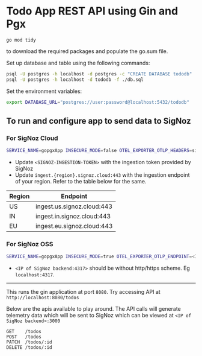 # Todo App REST API using Gin and Pgx

```
go mod tidy
```
to download the required packages and populate the go.sum file.

Set up database and table using the following commands:

```bash
psql -U postgres -h localhost -d postgres -c "CREATE DATABASE tododb"
psql -U postgres -h localhost -d tododb -f ./db.sql
```

Set the environment variables:

```bash
export DATABASE_URL="postgres://user:password@localhost:5432/tododb"
```

## To run and configure app to send data to SigNoz

### For SigNoz Cloud

```bash
SERVICE_NAME=gopgxApp INSECURE_MODE=false OTEL_EXPORTER_OTLP_HEADERS=signoz-access-token=<SIGNOZ-INGESTION-TOKEN> OTEL_EXPORTER_OTLP_ENDPOINT=ingest.{region}.signoz.cloud:443 go run .
```

- Update `<SIGNOZ-INGESTION-TOKEN>` with the ingestion token provided by SigNoz
- Update `ingest.{region}.signoz.cloud:443` with the ingestion endpoint of your region. Refer to the table below for the same.

| Region | Endpoint                   |
| ------ | -------------------------- |
| US     | ingest.us.signoz.cloud:443 |
| IN     | ingest.in.signoz.cloud:443 |
| EU     | ingest.eu.signoz.cloud:443 |

### For SigNoz OSS

``` bash
SERVICE_NAME=gopgxApp INSECURE_MODE=true OTEL_EXPORTER_OTLP_ENDPOINT=<IP of SigNoz backend>:4317 go run .
```

- `<IP of SigNoz backend:4317>` should be without http/https scheme. Eg `localhost:4317`.

---

This runs the gin application at port `8080`. Try accessing API at `http://localhost:8080/todos`

Below are the apis available to play around. The API calls will generate telemetry data which will be sent to SigNoz which can be viewed at `<IP of SigNoz backend>:3000`

```
GET    /todos                    
POST   /todos                    
PATCH  /todos/:id                
DELETE /todos/:id                
```